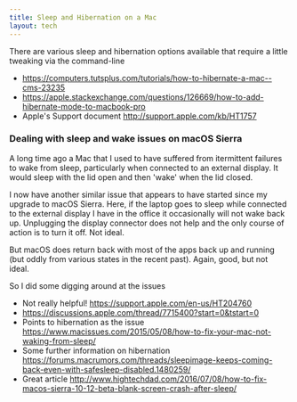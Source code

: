 ```yaml
---
title: Sleep and Hibernation on a Mac
layout: tech
---
```


There are various sleep and hibernation options available that require a little
tweaking via the command-line

* <https://computers.tutsplus.com/tutorials/how-to-hibernate-a-mac--cms-23235>
* <https://apple.stackexchange.com/questions/126669/how-to-add-hibernate-mode-to-macbook-pro>
* Apple's Support document <http://support.apple.com/kb/HT1757>

### Dealing with sleep and wake issues on macOS Sierra

A long time ago a Mac that I used to have suffered from itermittent failures to
wake from sleep, particularly when connected to an external display. It would
sleep with the lid open and then 'wake' when the lid closed.

I now have another similar issue that appears to have started since my upgrade
to macOS Sierra. Here, if the laptop goes to sleep while connected to the
external display I have in the office it occasionally will not wake back up.
Unplugging the display connector does not help and the only course of action is
to turn it off. Not ideal.

But macOS does return back with most of the apps back up and running (but oddly
from various states in the recent past). Again, good, but not ideal.

So I did some digging around at the issues

* Not really helpful! <https://support.apple.com/en-us/HT204760>
* <https://discussions.apple.com/thread/7715400?start=0&tstart=0>
* Points to hibernation as the issue <https://www.macissues.com/2015/05/08/how-to-fix-your-mac-not-waking-from-sleep/>
* Some further information on hibernation <https://forums.macrumors.com/threads/sleepimage-keeps-coming-back-even-with-safesleep-disabled.1480259/>
* Great article <http://www.hightechdad.com/2016/07/08/how-to-fix-macos-sierra-10-12-beta-blank-screen-crash-after-sleep/>

